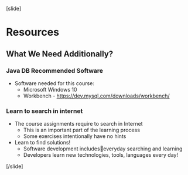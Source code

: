 [slide]

# Resources

## What We Need Additionally?

### Java DB Recommended Software

- Software needed for this course:
  - Microsoft Windows 10
  - Workbench - https://dev.mysql.com/downloads/workbench/

### Learn to search in internet

- The course assignments require to search in Internet
  - This is an important part of the learning process
  - Some exercises intentionally have no hints
- Learn to find solutions!
  - Software development includeseveryday searching and learning
  - Developers learn new technologies, tools, languages every day!

[/slide]
